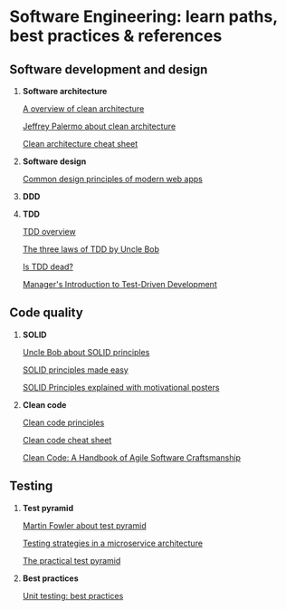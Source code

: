 # Software Engineering: learn paths, best practices & references

## Software development and design

1. **Software architecture**

    [A overview of clean architecture](https://docs.microsoft.com/en-us/dotnet/standard/modern-web-apps-azure-architecture/common-web-application-architectures#clean-architecture)

    [Jeffrey Palermo about clean architecture](https://microservices.io/patterns/microservices.html)

    [Clean architecture cheat sheet](https://www.bbv.ch/images/bbv/pdf/downloads/Clean_Architecture.pdf)

2. **Software design**

    [Common design principles of modern web apps](https://docs.microsoft.com/en-us/dotnet/standard/modern-web-apps-azure-architecture/architectural-principles)

3. **DDD**

4. **TDD**

    [TDD overview](https://martinfowler.com/bliki/TestDrivenDevelopment.html)

    [The three laws of TDD by Uncle Bob](https://www.youtube.com/watch?v=qkblc5WRn-U)

    [Is TDD dead?](https://martinfowler.com/articles/is-tdd-dead/)

    [Manager's Introduction to Test-Driven Development](https://www.infoq.com/presentations/TDD-Managers-Nicolette-Scotland)


## Code quality

1. **SOLID**

    [Uncle Bob about SOLID principles](https://www.youtube.com/watch?v=TMuno5RZNeE)

    [SOLID principles made easy](https://hackernoon.com/solid-principles-made-easy-67b1246bcdf)

    [SOLID Principles explained with motivational posters](https://blogs.msdn.microsoft.com/cdndevs/2009/07/15/the-solid-principles-explained-with-motivational-posters/)

2. **Clean code**

    [Clean code principles](https://simpleprogrammer.com/clean-code-principles-better-programmer/)

    [Clean code cheat sheet](https://gist.github.com/wojteklu/73c6914cc446146b8b533c0988cf8d29)

    [Clean Code: A Handbook of Agile Software Craftsmanship](https://www.amazon.com.br/Clean-Code-Handbook-Software-Craftsmanship/dp/0132350882)


## Testing

1. **Test pyramid**

    [Martin Fowler about test pyramid](https://martinfowler.com/bliki/TestPyramid.html)

    [Testing strategies in a microservice architecture](https://martinfowler.com/articles/microservice-testing/)

    [The practical test pyramid](https://martinfowler.com/articles/practical-test-pyramid.html)

2. **Best practices**

    [Unit testing: best practices](https://docs.microsoft.com/en-us/dotnet/core/testing/unit-testing-best-practices)
